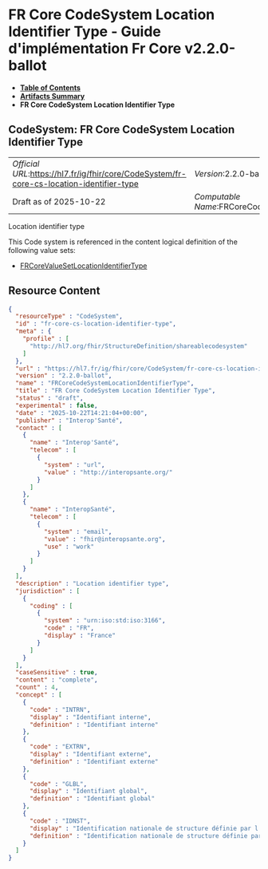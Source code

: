 # FR Core CodeSystem Location Identifier Type - Guide d'implémentation Fr Core v2.2.0-ballot

* [**Table of Contents**](toc.md)
* [**Artifacts Summary**](artifacts.md)
* **FR Core CodeSystem Location Identifier Type**

## CodeSystem: FR Core CodeSystem Location Identifier Type 

| | |
| :--- | :--- |
| *Official URL*:https://hl7.fr/ig/fhir/core/CodeSystem/fr-core-cs-location-identifier-type | *Version*:2.2.0-ballot |
| Draft as of 2025-10-22 | *Computable Name*:FRCoreCodeSystemLocationIdentifierType |

 
Location identifier type 

 This Code system is referenced in the content logical definition of the following value sets: 

* [FRCoreValueSetLocationIdentifierType](ValueSet-fr-core-vs-location-identifier-type.md)



## Resource Content

```json
{
  "resourceType" : "CodeSystem",
  "id" : "fr-core-cs-location-identifier-type",
  "meta" : {
    "profile" : [
      "http://hl7.org/fhir/StructureDefinition/shareablecodesystem"
    ]
  },
  "url" : "https://hl7.fr/ig/fhir/core/CodeSystem/fr-core-cs-location-identifier-type",
  "version" : "2.2.0-ballot",
  "name" : "FRCoreCodeSystemLocationIdentifierType",
  "title" : "FR Core CodeSystem Location Identifier Type",
  "status" : "draft",
  "experimental" : false,
  "date" : "2025-10-22T14:21:04+00:00",
  "publisher" : "Interop'Santé",
  "contact" : [
    {
      "name" : "Interop'Santé",
      "telecom" : [
        {
          "system" : "url",
          "value" : "http://interopsante.org/"
        }
      ]
    },
    {
      "name" : "InteropSanté",
      "telecom" : [
        {
          "system" : "email",
          "value" : "fhir@interopsante.org",
          "use" : "work"
        }
      ]
    }
  ],
  "description" : "Location identifier type",
  "jurisdiction" : [
    {
      "coding" : [
        {
          "system" : "urn:iso:std:iso:3166",
          "code" : "FR",
          "display" : "France"
        }
      ]
    }
  ],
  "caseSensitive" : true,
  "content" : "complete",
  "count" : 4,
  "concept" : [
    {
      "code" : "INTRN",
      "display" : "Identifiant interne",
      "definition" : "Identifiant interne"
    },
    {
      "code" : "EXTRN",
      "display" : "Identifiant externe",
      "definition" : "Identifiant externe"
    },
    {
      "code" : "GLBL",
      "display" : "Identifiant global",
      "definition" : "Identifiant global"
    },
    {
      "code" : "IDNST",
      "display" : "Identification nationale de structure définie par l'ANS dans le CI-SIS",
      "definition" : "Identification nationale de structure définie par l'ANS dans le CI-SIS"
    }
  ]
}

```
